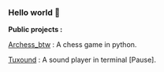 ### Hello world 👋

**Public projects :**

[Archess_btw](https://github.com/le-grand-mannitout/Archess_btw) : A chess game in python.

[Tuxound](https://github.com/Developper-team-sponso-par-Kirby54/Sound_player) : A sound player in terminal [Pause].

